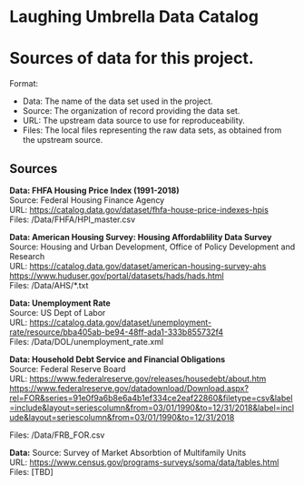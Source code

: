 # Laughing Umbrella Data Catalog
# Sources of data for this project.

Format: 
- Data: The name of the data set used in the project. 
- Source: The organization of record providing the data set.
- URL: The upstream data source to use for reproduceability.
- Files: The local files representing the raw data sets, as obtained from the upstream source.


## Sources

**Data: FHFA Housing Price Index (1991-2018)**  
Source: Federal Housing Finance Agency  
URL: https://catalog.data.gov/dataset/fhfa-house-price-indexes-hpis  
Files: /Data/FHFA/HPI_master.csv  

**Data: American Housing Survey: Housing Affordablility Data Survey**  
Source: Housing and Urban Development, Office of Policy Development and Research  
URL: https://catalog.data.gov/dataset/american-housing-survey-ahs  
     https://www.huduser.gov/portal/datasets/hads/hads.html  
Files: /Data/AHS/*.txt    

**Data: Unemployment Rate**  
Source: US Dept of Labor  
URL: https://catalog.data.gov/dataset/unemployment-rate/resource/bba405ab-be94-48ff-ada1-333b855732f4  
Files: /Data/DOL/unemployment_rate.xml   

**Data: Household Debt Service and Financial Obligations**   
Source: Federal Reserve Board  
URL: 
     https://www.federalreserve.gov/releases/housedebt/about.htm  
     https://www.federalreserve.gov/datadownload/Download.aspx?rel=FOR&series=91e0f9a6b8e6a4b1ef334ce2eaf22860&filetype=csv&label=include&layout=seriescolumn&from=03/01/1990&to=12/31/2018&label=include&layout=seriescolumn&from=03/01/1990&to=12/31/2018   
     
Files: /Data/FRB_FOR.csv

**Data:**
Source: Survey of Market Absorbtion of Multifamily Units  
URL: https://www.census.gov/programs-surveys/soma/data/tables.html  
Files: [TBD]  
